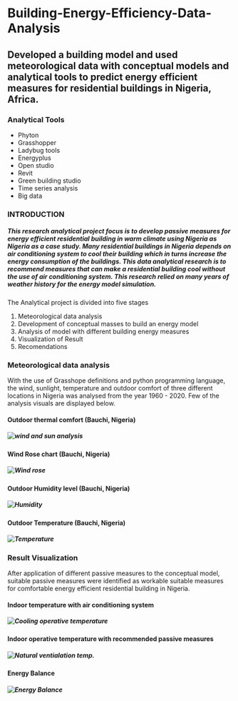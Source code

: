 # Building-Energy-Efficiency-Data-Analysis
## Developed a building model and used meteorological data with conceptual models and analytical tools to predict energy efficient measures for residential buildings in Nigeria, Africa.

### Analytical Tools
* Phyton
* Grasshopper
* Ladybug tools
* Energyplus
* Open studio
* Revit
* Green building studio
* Time series analysis
* Big data

### INTRODUCTION
##### This research analytical project focus is to develop passive measures for energy efficient residential building in warm climate using Nigeria as Nigeria as a case study. Many residential buildings in Nigeria depends on air conditioning system to cool their building which in turns increase the energy consumption of the buildings. This data analytical research is to recommend measures that can make a residential building cool without the use of air conditioning system. This research relied on many years of weather history for the energy model simulation.


The Analytical project is divided into five stages 
1.	Meteorological data analysis
2.  Development of conceptual masses to build an energy model 
3.  Analysis of model with different building energy measures 
4.  Visualization of Result 
5.  Recomendations 

### Meteorological data analysis
With the use of Grasshope definitions and python programming language, the wind, sunlight, temperature and outdoor comfort of three different locations in Nigeria was analysed from the year 1960 - 2020. Few of the analysis visuals are displayed below.



#### Outdoor thermal comfort (Bauchi, Nigeria)
##### ![wind and sun analysis](https://github.com/oluwarotimiyinka/Building-Energy-Efficiency-Data-Analysis/blob/main/Bauchi%20images/Wind%20and%20Sun.jpg)


#### Wind Rose chart (Bauchi, Nigeria)
##### ![Wind rose](https://github.com/oluwarotimiyinka/Building-Energy-Efficiency-Data-Analysis/blob/main/Bauchi%20images/windrose.jpg)


####  Outdoor Humidity level (Bauchi, Nigeria)
##### ![Humidity](https://github.com/oluwarotimiyinka/Building-Energy-Efficiency-Data-Analysis/blob/main/Bauchi%20images/humidity.jpg)


#### Outdoor Temperature (Bauchi, Nigeria)
##### ![Temperature](https://github.com/oluwarotimiyinka/Building-Energy-Efficiency-Data-Analysis/blob/main/Bauchi%20images/Temperature.jpg)


### Result Visualization
After application of different passive measures to the conceptual model, suitable passive measures were identified as workable suitable measures for comfortable energy efficient residential building in Nigeria.

#### Indoor temperature with air conditioning system
##### ![Cooling operative temperature](https://github.com/oluwarotimiyinka/Building-Energy-Efficiency-Data-Analysis/blob/main/Bauchi%20images/Cooling%20operative%20temperature.jpg)


#### Indoor operative temperature with recommended passive measures
##### ![Natural ventialation temp.](https://github.com/oluwarotimiyinka/Building-Energy-Efficiency-Data-Analysis/blob/main/Bauchi%20images/Natural%20ventilation%20operative%20temperature.jpg)

#### Energy Balance
##### ![Energy Balance](https://github.com/oluwarotimiyinka/Building-Energy-Efficiency-Data-Analysis/blob/main/Bauchi%20images/Energy%20Balance.jpg)